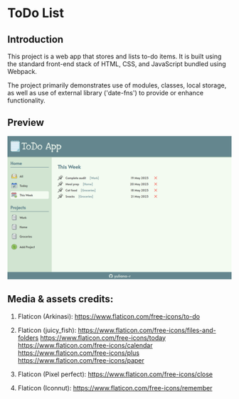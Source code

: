 # ToDo List
## Introduction

This project is a web app that stores and lists to-do items. It is built using the standard front-end stack of HTML, CSS, and JavaScript bundled using Webpack.

The project primarily demonstrates use of modules, classes, local storage, as well as use of external library ('date-fns') to provide or enhance functionality.

## Preview

[![To Do List](./src/assets/demo.png)](https://yuliana-r.github.io/todo-list/)

## Media & assets credits:

1. Flaticon (Arkinasi): https://www.flaticon.com/free-icons/to-do

2. Flaticon (juicy_fish): https://www.flaticon.com/free-icons/files-and-folders https://www.flaticon.com/free-icons/today https://www.flaticon.com/free-icons/calendar https://www.flaticon.com/free-icons/plus  https://www.flaticon.com/free-icons/paper

3. Flaticon (Pixel perfect): https://www.flaticon.com/free-icons/close

4. Flaticon (Iconnut): https://www.flaticon.com/free-icons/remember
